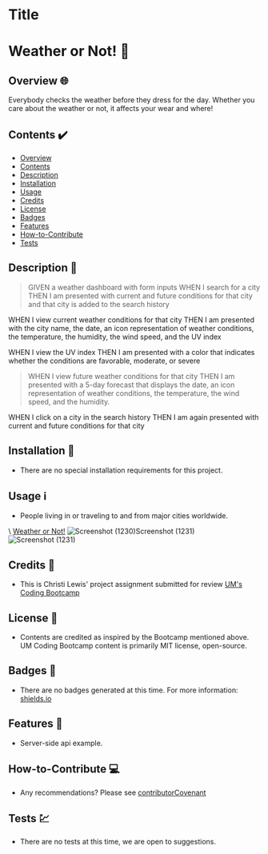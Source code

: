 # Title
# Weather or Not! 🌈

## Overview 🌐

Everybody checks the weather before they dress for the day.  Whether you care about the weather or not, it affects your wear and where!

## Contents ✔️
* [Overview](#overview)
* [Contents](#contents)
* [Description](#description)
* [Installation](#installation)
* [Usage](#usage)
* [Credits](#credits)
* [License](#license)
* [Badges](#badges)
* [Features](#features)
* [How-to-Contribute](#how-to-contribute)
* [Tests](#tests)

## Description 📝
> GIVEN a weather dashboard with form inputs
WHEN I search for a city
THEN I am presented with current and future conditions for that city and that city is added to the search history
>
WHEN I view current weather conditions for that city
THEN I am presented with the city name, the date, an icon representation of weather conditions, the temperature, the humidity, the wind speed, and the UV index
>
WHEN I view the UV index
THEN I am presented with a color that indicates whether the conditions are favorable, moderate, or severe
>
>WHEN I view future weather conditions for that city
THEN I am presented with a 5-day forecast that displays the date, an icon representation of weather conditions, the temperature, the wind speed, and the humidity.
>
WHEN I click on a city in the search history
THEN I am again presented with current and future conditions for that city
>

## Installation 🔧
* There are no special installation requirements for this project.

## Usage ℹ️
* People living in or traveling to and from major cities worldwide.


\ [Weather or Not!](https://christilewis.github.io/weather-dashboard)
![Screenshot (1230)![Screenshot (1231)](https://user-images.githubusercontent.com/95652938/159122275-ba8d86d0-e864-431e-8cce-02ccdbbd916d.png)
](https://user-images.githubusercontent.com/95652938/159122028-c3f1c135-e0fd-4e88-841b-2357b6ef84ef.png)
![Screenshot (1231)](https://user-images.githubusercontent.com/95652938/159122478-504e906c-0b67-4e68-97d5-aaf91cb29aaa.png)



## Credits 🎺
* This is Christi Lewis' project assignment submitted for review [UM's Coding Bootcamp](https://bootcamp.miami.edu/coding/)


## License 👮
* Contents are credited as inspired by the Bootcamp mentioned above. UM Coding Bootcamp content is primarily MIT license, open-source.

## Badges 🥇
* There are no badges generated at this time. For more information: [shields.io](https://shields.io/)

## Features 🍒
* Server-side api example.

## How-to-Contribute 💻
* Any recommendations?  Please see [contributorCovenant](https://www.contributor-covenant.org)

## Tests 💹
* There are no tests at this time, we are open to suggestions.
